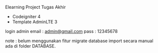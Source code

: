 Elearning Project Tugas Akhir

- Codeigniter 4
- Template AdminLTE 3

login admin
email : admin@gmail.com
pass  : 12345678


note : belum menggunakan fitur migrate
database import secara manual ada di folder DATABASE.
